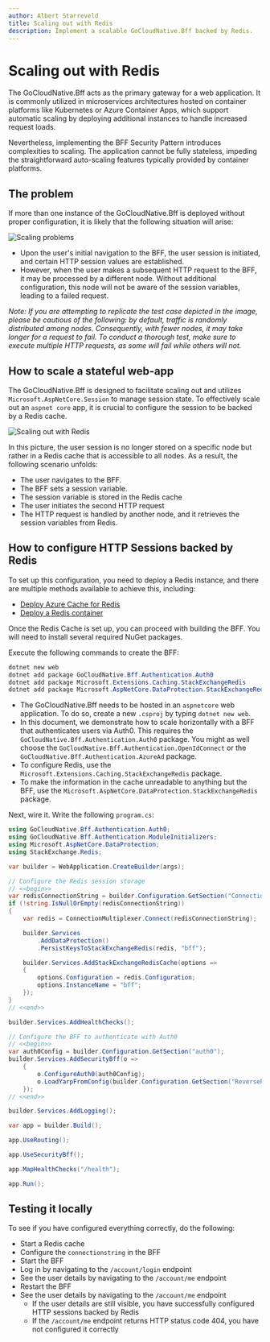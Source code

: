 ```yaml
---
author: Albert Starreveld
title: Scaling out with Redis
description: Implement a scalable GoCloudNative.Bff backed by Redis.
---
```


# Scaling out with Redis

The GoCloudNative.Bff acts as the primary gateway for a web application. It is commonly utilized in microservices architectures hosted on container platforms like Kubernetes or Azure Container Apps, which support automatic scaling by deploying additional instances to handle increased request loads.

Nevertheless, implementing the BFF Security Pattern introduces complexities to scaling. The application cannot be fully stateless, impeding the straightforward auto-scaling features typically provided by container platforms.

## The problem

If more than one instance of the GoCloudNative.Bff is deployed without proper configuration, it is likely that the following situation will arise:

![Scaling problems](https://raw.githubusercontent.com/thecloudnativewebapp/GoCloudNative.Bff/main/docs/gocloudnative.org/content/Diagrams/scaling-problem.png)

* Upon the user's initial navigation to the BFF, the user session is initiated, and certain HTTP session values are established.
* However, when the user makes a subsequent HTTP request to the BFF, it may be processed by a different node. Without additional configuration, this node will not be aware of the session variables, leading to a failed request.

_Note: If you are attempting to replicate the test case depicted in the image, please be cautious of the following: by default, traffic is randomly distributed among nodes. Consequently, with fewer nodes, it may take longer for a request to fail. To conduct a thorough test, make sure to execute multiple HTTP requests, as some will fail while others will not._

## How to scale a stateful web-app

The GoCloudNative.Bff is designed to facilitate scaling out and utilizes `Microsoft.AspNetCore.Session` to manage session state. To effectively scale out an `aspnet core` app, it is crucial to configure the session to be backed by a Redis cache.

![Scaling out with Redis](https://raw.githubusercontent.com/thecloudnativewebapp/GoCloudNative.Bff/main/docs/gocloudnative.org/content/Diagrams/sessions-backed-by-redis.png)

In this picture, the user session is no longer stored on a specific node but rather in a Redis cache that is accessible to all nodes. As a result, the following scenario unfolds:

* The user navigates to the BFF. 
* The BFF sets a session variable.
* The session variable is stored in the Redis cache
* The user initiates the second HTTP request
* The HTTP request is handled by another node, and it retrieves the session variables from Redis.

## How to configure HTTP Sessions backed by Redis

To set up this configuration, you need to deploy a Redis instance, and there are multiple methods available to achieve this, including:

* [Deploy Azure Cache for Redis](https://learn.microsoft.com/en-us/azure/azure-cache-for-redis/cache-configure)
* [Deploy a Redis container](https://collabnix.com/how-to-setup-and-run-redis-in-a-docker-container/)

Once the Redis Cache is set up, you can proceed with building the BFF. You will need to install several required NuGet packages. 

Execute the following commands to create the BFF:

```powershell
dotnet new web
dotnet add package GoCloudNative.Bff.Authentication.Auth0
dotnet add package Microsoft.Extensions.Caching.StackExchangeRedis
dotnet add package Microsoft.AspNetCore.DataProtection.StackExchangeRedis
```

* The GoCloudNative.Bff needs to be hosted in an `aspnetcore` web application. To do so, create a new `.csproj` by typing `dotnet new web`.
* In this document, we demonstrate how to scale horizontally with a BFF that authenticates users via Auth0. This requires the `GoCloudNative.Bff.Authentication.Auth0` package. You might as well choose the `GoCloudNative.Bff.Authentication.OpenIdConnect` or the `GoCloudNative.Bff.Authentication.AzureAd` package.
* To configure Redis, use the `Microsoft.Extensions.Caching.StackExchangeRedis` package.
* To make the information in the cache unreadable to anything but the BFF, use the `Microsoft.AspNetCore.DataProtection.StackExchangeRedis` package.

Next, wire it. Write the following `program.cs`:

```csharp
using GoCloudNative.Bff.Authentication.Auth0;
using GoCloudNative.Bff.Authentication.ModuleInitializers;
using Microsoft.AspNetCore.DataProtection;
using StackExchange.Redis;

var builder = WebApplication.CreateBuilder(args);

// Configure the Redis session storage
// <<begin>>
var redisConnectionString = builder.Configuration.GetSection("ConnectionStrings:Redis").Get<string>();
if (!string.IsNullOrEmpty(redisConnectionString))
{
    var redis = ConnectionMultiplexer.Connect(redisConnectionString);

    builder.Services
        .AddDataProtection()
        .PersistKeysToStackExchangeRedis(redis, "bff");

    builder.Services.AddStackExchangeRedisCache(options =>
    {
        options.Configuration = redis.Configuration;
        options.InstanceName = "bff";
    });
}
// <<end>>

builder.Services.AddHealthChecks();

// Configure the BFF to authenticate with Auth0
// <<begin>>
var auth0Config = builder.Configuration.GetSection("auth0");
builder.Services.AddSecurityBff(o =>
    {
        o.ConfigureAuth0(auth0Config);
        o.LoadYarpFromConfig(builder.Configuration.GetSection("ReverseProxy"));
    });
// <<end>>

builder.Services.AddLogging();

var app = builder.Build();

app.UseRouting();

app.UseSecurityBff();

app.MapHealthChecks("/health");

app.Run();
```

## Testing it locally
To see if you have configured everything correctly, do the following:

* Start a Redis cache
* Configure the `connectionstring` in the BFF
* Start the BFF
* Log in by navigating to the `/account/login` endpoint
* See the user details by navigating to the `/account/me` endpoint
* Restart the BFF
* See the user details by navigating to the `/account/me` endpoint
    * If the user details are still visible, you have successfully configured HTTP sessions backed by Redis
    * If the `/account/me` endpoint returns HTTP status code 404, you have not configured it correctly